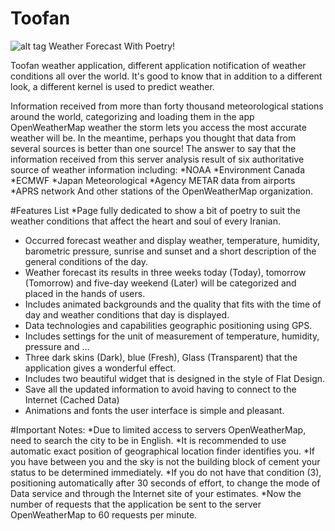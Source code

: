 # Toofan
![alt tag](http://uupload.ir/files/xofg_ir.actfun.toofan1.jpg)
Weather Forecast With Poetry!

Toofan weather application, different application notification of weather conditions all over the world. It's good to know that in addition to a different look, a different kernel is used to predict weather.

Information received from more than forty thousand meteorological stations around the world, categorizing and loading them in the app OpenWeatherMap weather the storm lets you access the most accurate weather will be. In the meantime, perhaps you thought that data from several sources is better than one source! The answer to say that the information received from this server analysis result of six authoritative source of weather information including:
*NOAA
*Environment Canada
*ECMWF
*Japan Meteorological
*Agency METAR data from airports
*APRS network
And other stations of the OpenWeatherMap organization.

#Features List
*Page fully dedicated to show a bit of poetry to suit the weather conditions that affect the heart and soul of every Iranian.
* Occurred forecast weather and display weather, temperature, humidity, barometric pressure, sunrise and sunset and a short description of the general conditions of the day.
* Weather forecast its results in three weeks today (Today), tomorrow (Tomorrow) and five-day weekend (Later) will be categorized and placed in the hands of users.
* Includes animated backgrounds and the quality that fits with the time of day and weather conditions that day is displayed.
* Data technologies and capabilities geographic positioning using GPS.
* Includes settings for the unit of measurement of temperature, humidity, pressure and ...
* Three dark skins (Dark), blue (Fresh), Glass (Transparent) that the application gives a wonderful effect.
* Includes two beautiful widget that is designed in the style of Flat Design.
* Save all the updated information to avoid having to connect to the Internet (Cached Data)
* Animations and fonts the user interface is simple and pleasant.

#Important Notes:
*Due to limited access to servers OpenWeatherMap, need to search the city to be in English.
*It is recommended to use automatic exact position of geographical location finder identifies you.
*If you have between you and the sky is not the building block of cement your status to be determined immediately.
*If you do not have that condition (3), positioning automatically after 30 seconds of effort, to change the mode of Data service and through the Internet site of your estimates.
*Now the number of requests that the application be sent to the server OpenWeatherMap to 60 requests per minute.
